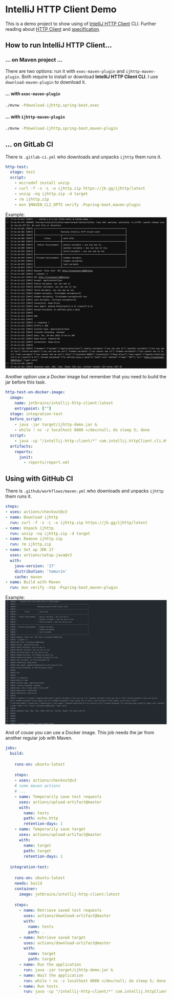 # IntelliJ HTTP Client Demo

This is a demo project to show using of [IntelliJ HTTP Client][ijhttp] CLI.
Further reading about [HTTP Client][http-client] and [specification][spec].

## How to run IntelliJ HTTP Client...

### ... on Maven project ...

There are two options: run it with `exec-maven-plugin` and `ijhttp-maven-plugin`.
Both require to install or download **IntelliJ HTTP Client CLI**.
I use `download-maven-plugin` to download it.

#### … with `exec-maven-plugin`

```bash
./mvnw -Pdownload-ijhttp,spring-boot,exec
```

#### … with `ijhttp-maven-plugin`

```bash
./mvnw -Pdownload-ijhttp,spring-boot,maven-plugin
```

## ... on GitLab CI

There is `.gitlab-ci.yml` who downloads and unpacks `ijhttp` them runs it.

```yaml
http-test:
  stage: test
  script:
    - microdnf install unzip
    - curl -f -s -L -o ijhttp.zip https://jb.gg/ijhttp/latest
    - unzip -nq ijhttp.zip -d target
    - rm ijhttp.zip
    - mvn $MAVEN_CLI_OPTS verify -Pspring-boot,maven-plugin
```

Example:
![GitLab Pipeline](gitlab-ci.png)

Another option use a Docker image but remember that you need to build the jar before this task.

```yaml
http-test-on-docker-image:
  image:
    name: jetbrains/intellij-http-client:latest
    entrypoint: [""]
  stage: integration-test
  before_script:
    - java -jar target/ijhttp-demo.jar &
    - while ! nc -z localhost 8080 </dev/null; do sleep 5; done
  script:
    - java -cp "/intellij-http-client/*" com.intellij.httpClient.cli.HttpClientMain --report echo.http
  artifacts:
    reports:
      junit:
        - reports/report.xml
```

## Using with GitHub CI

There is `.github/workflows/maven.yml` who downloads and unpacks `ijhttp` them runs it.

```yaml
steps:
- uses: actions/checkout@v3
- name: Download ijhttp
  run: curl -f -s -L -o ijhttp.zip https://jb.gg/ijhttp/latest
- name: Unpack ijhttp
  run: unzip -nq ijhttp.zip -d target
- name: Remove ijhttp.zip
  run: rm ijhttp.zip
- name: Set up JDK 17
  uses: actions/setup-java@v3
  with:
    java-version: '17'
    distribution: 'temurin'
    cache: maven
- name: Build with Maven
  run: mvn verify -ntp -Pspring-boot,maven-plugin
```

Example:
![GitLab Workflow](github-workflow.png)

And of couse you can use a Docker image. This job needs the jar from another regular job with Maven.

```yaml
jobs:
  build:

    runs-on: ubuntu-latest

    steps:
    - uses: actions/checkout@v3
    # some maven actions
    # ...
    - name: Temporarily save test requests
      uses: actions/upload-artifact@master
      with:
        name: tests
        path: echo.http
        retention-days: 1
    - name: Temporarily save target
      uses: actions/upload-artifact@master
      with:
        name: target
        path: target
        retention-days: 1

  integration-test:

    runs-on: ubuntu-latest
    needs: build
    container:
      image: jetbrains/intellij-http-client:latest

    steps:
      - name: Retrieve saved test requests
        uses: actions/download-artifact@master
        with:
          name: tests
          path: .
      - name: Retrieve saved target
        uses: actions/download-artifact@master
        with:
          name: target
          path: target
      - name: Run the application
        run: java -jar target/ijhttp-demo.jar &
      - name: Wait the application
        run: while ! nc -z localhost 8080 </dev/null; do sleep 5; done
      - name: Run tests
        run: java -cp "/intellij-http-client/*" com.intellij.httpClient.cli.HttpClientMain --report echo.http
```

[ijhttp]: https://www.jetbrains.com/help/idea/http-client-cli.html "HTTP Client CLI"

[http-client]: https://www.jetbrains.com/help/idea/http-client-in-product-code-editor.html "HTTP Client"

[spec]: https://github.com/JetBrains/http-request-in-editor-spec/blob/master/spec.md "HTTP Request in Editor Specification"